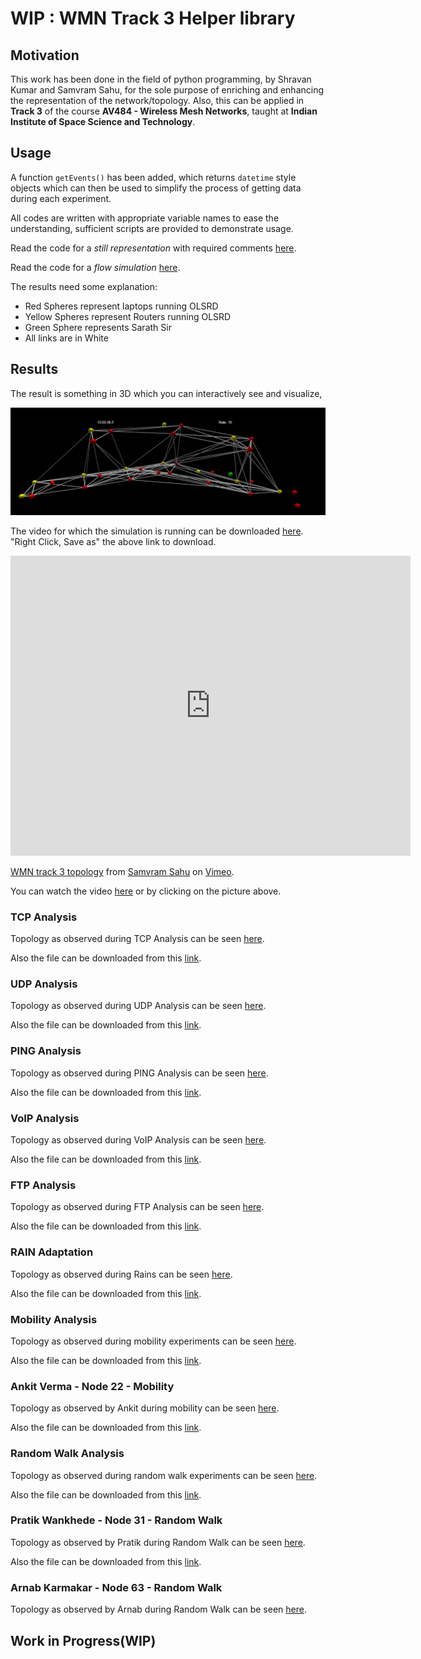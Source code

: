# WIP : WMN Track 3 Helper library

## Motivation

This work has been done in the field of python programming, by Shravan Kumar and Samvram Sahu, for the sole purpose of enriching and enhancing
the representation of the network/topology. Also, this can be applied in **Track 3** of the course **AV484 - Wireless Mesh
Networks**, taught at **Indian Institute of Space Science and Technology**.

## Usage

A function `getEvents()` has been added, which returns `datetime` style objects which can then be used to simplify the process of getting data during each experiment.

All codes are written with appropriate variable names to ease the understanding, sufficient scripts are provided to demonstrate usage.

Read the code for a *still representation* with required comments [here](https://github.com/samvram/wmn_track3_helper/blob/master/script_for_team_2.py).

Read the code for a *flow simulation* [here](https://github.com/samvram/wmn_track3_helper/blob/master/script_for_team_2_Flow_Sim.py).

The results need some explanation:

* Red Spheres represent laptops running OLSRD
* Yellow Spheres represent Routers running OLSRD
* Green Sphere represents Sarath Sir
* All links are in White

## Results

The result is something in 3D which you can interactively see and visualize,

[![Output](Working%20Code.png 'Output')](https://vimeo.com/296643134)

The video for which the simulation is running can be downloaded [here](https://github.com/samvram/wmn_track3_helper/raw/master/flowSim.mp4).
"Right Click, Save as" the above link to download.

<iframe src="https://player.vimeo.com/video/296643134" width="640" height="480" frameborder="0" webkitallowfullscreen mozallowfullscreen allowfullscreen></iframe>
<p><a href="https://vimeo.com/296643134">WMN track 3 topology</a> from <a href="https://vimeo.com/user90848762">Samvram Sahu</a> on <a href="https://vimeo.com">Vimeo</a>.</p>

You can watch the video [here](https://vimeo.com/296643134) or by clicking on the picture above.

### TCP Analysis

Topology as observed during TCP Analysis can be seen [here](https://youtu.be/hfi9JHqzS68).  

Also the file can be downloaded from this [link](https://github.com/samvram/wmn_track3_helper/tree/master/Videos/TCP.mp4).

### UDP Analysis

Topology as observed during UDP Analysis can be seen [here](https://youtu.be/TN1P9VL3luw).  

Also the file can be downloaded from this [link](https://github.com/samvram/wmn_track3_helper/tree/master/Videos/UDP.mp4).


### PING Analysis

Topology as observed during PING Analysis can be seen [here](https://youtu.be/_mnge4t57gA).  

Also the file can be downloaded from this [link](https://github.com/samvram/wmn_track3_helper/tree/master/Videos/PING.mp4).

### VoIP Analysis

Topology as observed during VoIP Analysis can be seen [here](https://youtu.be/ljtKtckNPts).  

Also the file can be downloaded from this [link](https://github.com/samvram/wmn_track3_helper/tree/master/Videos/VOIP.mp4).

### FTP Analysis

Topology as observed during FTP Analysis can be seen [here](https://youtu.be/qPvU1A26Q0k).  

Also the file can be downloaded from this [link](https://github.com/samvram/wmn_track3_helper/tree/master/Videos/FTP.mp4).

### RAIN Adaptation

Topology as observed during Rains can be seen [here](https://youtu.be/liYtAgqzZZw).  

Also the file can be downloaded from this [link](https://github.com/samvram/wmn_track3_helper/tree/master/Videos/RAIN.mp4).

### Mobility Analysis

Topology as observed during mobility experiments can be seen [here](https://youtu.be/hcXZPVRfgEA).  

Also the file can be downloaded from this [link](https://github.com/samvram/wmn_track3_helper/tree/master/Videos/MOBILITY.mp4).

### Ankit Verma - Node 22 - Mobility

Topology as observed by Ankit during mobility can be seen [here](https://youtu.be/s69cS95N8J4).  

Also the file can be downloaded from this [link](https://github.com/samvram/wmn_track3_helper/tree/master/Videos/MobilityOF22.mp4).

### Random Walk Analysis

Topology as observed during random walk experiments can be seen [here](https://youtu.be/XNgPRLfWyow).  

Also the file can be downloaded from this [link](https://github.com/samvram/wmn_track3_helper/tree/master/Videos/RANDOM.mp4).

### Pratik Wankhede - Node 31 - Random Walk

Topology as observed by Pratik during Random Walk can be seen [here](https://youtu.be/JU7BMS1V5YE).  

Also the file can be downloaded from this [link](https://github.com/samvram/wmn_track3_helper/tree/master/Videos/RandomOF32.mp4).

### Arnab Karmakar - Node 63 - Random Walk

Topology as observed by Arnab during Random Walk can be seen [here](https://youtu.be/OiuPQILEp5w).  

## Work in Progress(WIP)
